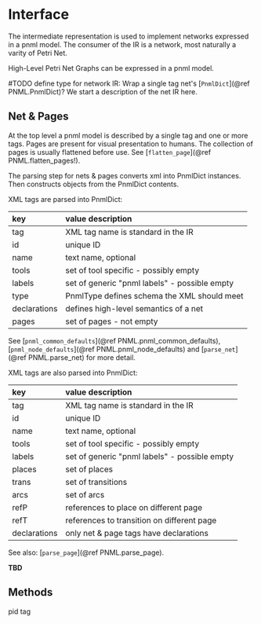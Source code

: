 # Interface 

The intermediate representation is used to implement networks 
expressed in a pnml model. The consumer of the IR is a network,
most naturally a varity of Petri Net. 

High-Level Petri Net Graphs can be expressed in a pnml model.

#TODO define type for network IR: Wrap a single tag net's [`PnmlDict`](@ref PNML.PnmlDict)?
We start a description of the net IR here. 

## Net & Pages

At the top level a pnml model is described by a single <net> tag
and one or more <page> tags. Pages are present for visual presentation 
to humans. The collection of pages is usually flattened before use.
See [`flatten_page`](@ref PNML.flatten_pages!).

The parsing step for nets & pages converts xml into PnmlDict instances. 
Then constructs objects from the PnmlDict contents.


XML <net> tags are parsed into PnmlDict:

| key          | value description                             |
| :----------- | :-------------------------------------------- |
| tag          | XML tag name is standard in the IR            |
| id           | unique ID                                     |
| name         | text name, optional                           |
| tools        | set of tool specific - possibly empty         |
| labels       | set of generic "pnml labels" - possible empty |
| type         | PnmlType defines schema the XML should meet   |
| declarations | defines high-level semantics of a net         |
| pages        | set of pages - not empty                      |
 
See [`pnml_common_defaults`](@ref PNML.pnml_common_defaults), 
[`pnml_node_defaults`](@ref PNML.pnml_node_defaults)
and [`parse_net`](@ref PNML.parse_net) for more detail.

XML <page> tags are also parsed into PnmlDict:

| key          | value description                             |
| :----------- | :-------------------------------------------- |
| tag          | XML tag name is standard in the IR            |
| id           | unique ID                                     |
| name         | text name, optional                           |
| tools        | set of tool specific - possibly empty         |
| labels       | set of generic "pnml labels" - possible empty |
| places       | set of places                                 |
| trans        | set of transitions                            |
| arcs         | set of arcs                                   |
| refP         | references to place on different page         |
| refT         | references to transition on different page    |
| declarations | only net & page tags have declarations        |

See also: [`parse_page`](@ref PNML.parse_page).

__TBD__


## Methods

pid
tag

